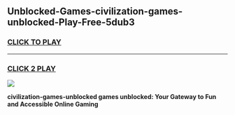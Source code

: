 
## Unblocked-Games-civilization-games-unblocked-Play-Free-5dub3
<h3>
<a href="https://premium76.site?title=civilization-games-unblocked&ref=10A">CLICK TO PLAY</a></h3>
<hr>

<h3>
<a href="https://premium76.site?title=civilization-games-unblocked&ref=10A">CLICK 2 PLAY</a>
  
</h3>

<a href="https://premium76.site?title=civilization-games-unblocked&ref=10A"><img src="https://clearcache.store/games.png"></a>


**civilization-games-unblocked games unblocked: Your Gateway to Fun and Accessible Online Gaming**
